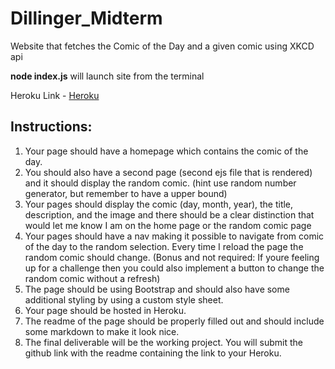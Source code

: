 # Dillinger_Midterm

Website that fetches the Comic of the Day and a given comic using XKCD api

**node index.js** will launch site from the terminal

Heroku Link - [Heroku](http://heroku.com)





## Instructions:
1. Your page should have a homepage which contains the comic of the day.
2. You should also have a second page (second ejs file that is rendered) and it should display the random comic. (hint use random number generator, but remember to have a upper bound)
3. Your pages should display the comic (day, month, year), the title, description, and the image and there should be a clear distinction that would let me know I am on the home page or the random comic page
4. Your pages should have a nav making it possible to navigate from comic of the day to the random selection. Every time I reload the page the random comic should change. (Bonus and not required: If youre feeling up for a challenge then you could also implement a button to change the random comic without a refresh)
5. The page should be using Bootstrap and should also have some additional styling by using a custom style sheet. 
6. Your page should be hosted in Heroku.
7. The readme of the page should be properly filled out and should include some markdown to make it look nice.
8. The final deliverable will be the working project. You will submit the github link with the readme containing the link to your Heroku.